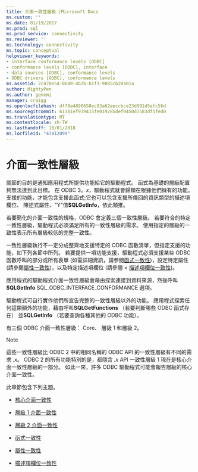 ```yaml
---
title: 介面一致性層級 |Microsoft Docs
ms.custom: ''
ms.date: 01/19/2017
ms.prod: sql
ms.prod_service: connectivity
ms.reviewer: ''
ms.technology: connectivity
ms.topic: conceptual
helpviewer_keywords:
- interface conformance levels [ODBC]
- conformance levels [ODBC], interface
- data sources [ODBC], conformance levels
- ODBC drivers [ODBC], conformance levels
ms.assetid: 2c470e54-0600-4b2b-b1f3-9885cb28a01a
author: MightyPen
ms.author: genemi
manager: craigg
ms.openlocfilehash: df78a4890658ec83a62eeccbce23d891d5afc56d
ms.sourcegitcommit: 61381ef939415fe019285def9450d7583df1fed0
ms.translationtype: MT
ms.contentlocale: zh-TW
ms.lasthandoff: 10/01/2018
ms.locfileid: "47812099"
---
```

# <a name="interface-conformance-levels"></a>介面一致性層級
調節的目的是通知應用程式所提供功能給它的驅動程式。 函式為基礎的層級配置夠無法達到此目標。 在 ODBC 3。*x*，驅動程式就會歸類在根據他們擁有的功能。 支援的功能，才能包含支援此函式;它也可以包含支援所傳回的資訊類型的描述項欄位、 陳述式屬性、"Y"值**SQLGetInfo**，依此類推。  
  
 若要簡化的介面一致性的規格，ODBC 會定義三個一致性層級。 若要符合的特定一致性層級，驅動程式必須滿足所有的一致性層級的需求。 使用指定的層級的一致性表示所有層級較低的完整一致性。  
  
 一致性層級執行不一定分成整齊地支援特定的 ODBC 函數清單，但指定支援的功能，如下列各節中所列。 若要提供一項功能支援，驅動程式必須支援某些 ODBC 函數呼叫的部分或所有表單 (如需詳細資訊，請參閱[函式一致性](../../../odbc/reference/develop-app/function-conformance.md))，設定特定屬性 (請參閱[屬性一致性](../../../odbc/reference/develop-app/attribute-conformance.md))，以及特定描述項欄位 (請參閱 <<c8> [ 描述項欄位一致性](../../../odbc/reference/develop-app/descriptor-field-conformance.md))。  
  
 應用程式的驅動程式介面一致性層級會藉由探索連接到資料來源，然後呼叫**SQLGetInfo** SQL_ODBC_INTERFACE_CONFORMANCE 選項。  
  
 驅動程式可自行實作他們所宣告完整的一致性層級以外的功能。 應用程式探索任何這類額外的功能，藉由呼叫**SQLGetFunctions** （若要判斷哪些 ODBC 函式存在） 並**SQLGetInfo** （若要查詢各種其他的 ODBC 功能）。  
  
 有三個 ODBC 介面一致性層級： Core、 層級 1 和層級 2。  
  
> [!NOTE]  
>  這些一致性層級比 ODBC 2 中的相同名稱的 ODBC API 的一致性層級有不同的需求 *.x*。 ODBC 2 的所有功能特別的是，都隱含 *.x* API 一致性層級 1 現在是核心介面一致性層級的一部分。 如此一來，許多 ODBC 驅動程式可能會報告層級的核心介面一致性。  
  
 此章節包含下列主題。  
  
-   [核心介面一致性](../../../odbc/reference/develop-app/core-interface-conformance.md)  
  
-   [層級 1 介面一致性](../../../odbc/reference/develop-app/level-1-interface-conformance.md)  
  
-   [層級 2 介面一致性](../../../odbc/reference/develop-app/level-2-interface-conformance.md)  
  
-   [函式一致性](../../../odbc/reference/develop-app/function-conformance.md)  
  
-   [屬性一致性](../../../odbc/reference/develop-app/attribute-conformance.md)  
  
-   [描述項欄位一致性](../../../odbc/reference/develop-app/descriptor-field-conformance.md)
